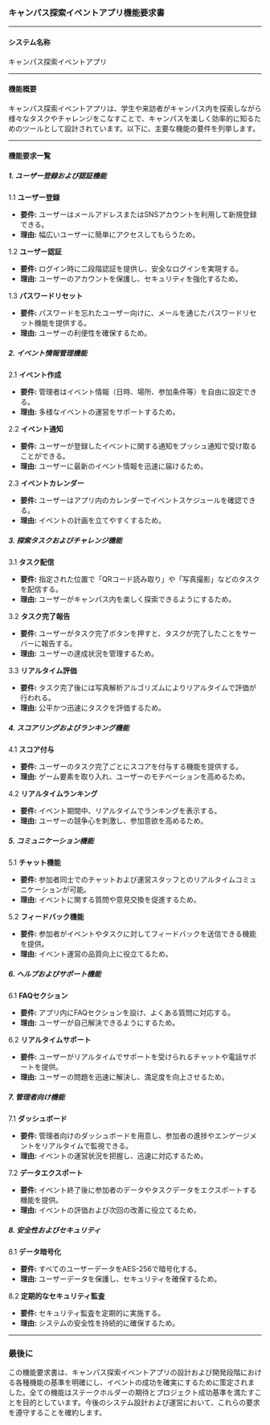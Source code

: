 ### キャンパス探索イベントアプリ機能要求書

---

#### システム名称
キャンパス探索イベントアプリ

---

#### 機能概要

キャンパス探索イベントアプリは、学生や来訪者がキャンパス内を探索しながら様々なタスクやチャレンジをこなすことで、キャンパスを楽しく効率的に知るためのツールとして設計されています。以下に、主要な機能の要件を列挙します。

---

#### 機能要求一覧

##### 1. ユーザー登録および認証機能
1.1 **ユーザー登録**
- **要件:** ユーザーはメールアドレスまたはSNSアカウントを利用して新規登録できる。
- **理由:** 幅広いユーザーに簡単にアクセスしてもらうため。

1.2 **ユーザー認証**
- **要件:** ログイン時に二段階認証を提供し、安全なログインを実現する。
- **理由:** ユーザーのアカウントを保護し、セキュリティを強化するため。

1.3 **パスワードリセット**
- **要件:** パスワードを忘れたユーザー向けに、メールを通じたパスワードリセット機能を提供する。
- **理由:** ユーザーの利便性を確保するため。

##### 2. イベント情報管理機能
2.1 **イベント作成**
- **要件:** 管理者はイベント情報（日時、場所、参加条件等）を自由に設定できる。
- **理由:** 多様なイベントの運営をサポートするため。

2.2 **イベント通知**
- **要件:** ユーザーが登録したイベントに関する通知をプッシュ通知で受け取ることができる。
- **理由:** ユーザーに最新のイベント情報を迅速に届けるため。

2.3 **イベントカレンダー**
- **要件:** ユーザーはアプリ内のカレンダーでイベントスケジュールを確認できる。
- **理由:** イベントの計画を立てやすくするため。

##### 3. 探索タスクおよびチャレンジ機能
3.1 **タスク配信**
- **要件:** 指定された位置で「QRコード読み取り」や「写真撮影」などのタスクを配信する。
- **理由:** ユーザーがキャンパス内を楽しく探索できるようにするため。

3.2 **タスク完了報告**
- **要件:** ユーザーがタスク完了ボタンを押すと、タスクが完了したことをサーバーに報告する。
- **理由:** ユーザーの達成状況を管理するため。

3.3 **リアルタイム評価**
- **要件:** タスク完了後には写真解析アルゴリズムによりリアルタイムで評価が行われる。
- **理由:** 公平かつ迅速にタスクを評価するため。

##### 4. スコアリングおよびランキング機能
4.1 **スコア付与**
- **要件:** ユーザーのタスク完了ごとにスコアを付与する機能を提供する。
- **理由:** ゲーム要素を取り入れ、ユーザーのモチベーションを高めるため。

4.2 **リアルタイムランキング**
- **要件:** イベント期間中、リアルタイムでランキングを表示する。
- **理由:** ユーザーの競争心を刺激し、参加意欲を高めるため。

##### 5. コミュニケーション機能
5.1 **チャット機能**
- **要件:** 参加者同士でのチャットおよび運営スタッフとのリアルタイムコミュニケーションが可能。
- **理由:** イベントに関する質問や意見交換を促進するため。

5.2 **フィードバック機能**
- **要件:** 参加者がイベントやタスクに対してフィードバックを送信できる機能を提供。
- **理由:** イベント運営の品質向上に役立てるため。

##### 6. ヘルプおよびサポート機能
6.1 **FAQセクション**
- **要件:** アプリ内にFAQセクションを設け、よくある質問に対応する。
- **理由:** ユーザーが自己解決できるようにするため。

6.2 **リアルタイムサポート**
- **要件:** ユーザーがリアルタイムでサポートを受けられるチャットや電話サポートを提供。
- **理由:** ユーザーの問題を迅速に解決し、満足度を向上させるため。

##### 7. 管理者向け機能
7.1 **ダッシュボード**
- **要件:** 管理者向けのダッシュボードを用意し、参加者の進捗やエンゲージメントをリアルタイムで監視できる。
- **理由:** イベントの運営状況を把握し、迅速に対応するため。

7.2 **データエクスポート**
- **要件:** イベント終了後に参加者のデータやタスクデータをエクスポートする機能を提供。
- **理由:** イベントの評価および次回の改善に役立てるため。

##### 8. 安全性およびセキュリティ
8.1 **データ暗号化**
- **要件:** すべてのユーザーデータをAES-256で暗号化する。
- **理由:** ユーザーデータを保護し、セキュリティを確保するため。

8.2 **定期的なセキュリティ監査**
- **要件:** セキュリティ監査を定期的に実施する。
- **理由:** システムの安全性を持続的に確保するため。

---

### 最後に

この機能要求書は、キャンパス探索イベントアプリの設計および開発段階における各種機能の基準を明確にし、イベントの成功を確実にするために策定されました。全ての機能はステークホルダーの期待とプロジェクト成功基準を満たすことを目的としています。今後のシステム設計および運営において、これらの要求を遵守することを確約します。